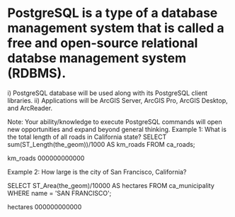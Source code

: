 # PostgreSQL is a type of a database management system that is called a free and open-source relational databse management system (RDBMS).




i) PostgreSQL database will be used along with its PostgreSQL client libraries.
ii) Applications will be ArcGIS Server, ArcGIS Pro, ArcGIS Desktop, and ArcReader.



Note:
Your ability/knowledge to execute PostgreSQL commands will open new opportunities and expand beyond general thinking.
Example 1:
What is the total length of all roads in California state?
SELECT sum(ST_Length(the_geom))/1000 AS km_roads FROM ca_roads;

km_roads
000000000000

Example 2:
How large is the city of San Francisco, California?

SELECT ST_Area(the_geom)/10000 AS hectares
FROM ca_municipality
WHERE name = 'SAN FRANCISCO';

hectares
000000000000
 
